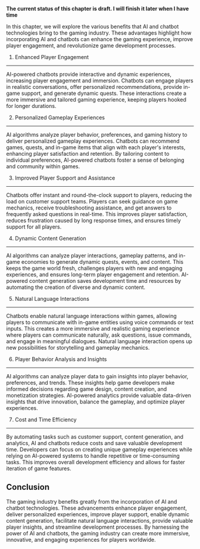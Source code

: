 **The current status of this chapter is draft. I will finish it later when I have time**

In this chapter, we will explore the various benefits that AI and chatbot technologies bring to the gaming industry. These advantages highlight how incorporating AI and chatbots can enhance the gaming experience, improve player engagement, and revolutionize game development processes.

1. Enhanced Player Engagement
-----------------------------

AI-powered chatbots provide interactive and dynamic experiences, increasing player engagement and immersion. Chatbots can engage players in realistic conversations, offer personalized recommendations, provide in-game support, and generate dynamic quests. These interactions create a more immersive and tailored gaming experience, keeping players hooked for longer durations.

2. Personalized Gameplay Experiences
------------------------------------

AI algorithms analyze player behavior, preferences, and gaming history to deliver personalized gameplay experiences. Chatbots can recommend games, quests, and in-game items that align with each player's interests, enhancing player satisfaction and retention. By tailoring content to individual preferences, AI-powered chatbots foster a sense of belonging and community within games.

3. Improved Player Support and Assistance
-----------------------------------------

Chatbots offer instant and round-the-clock support to players, reducing the load on customer support teams. Players can seek guidance on game mechanics, receive troubleshooting assistance, and get answers to frequently asked questions in real-time. This improves player satisfaction, reduces frustration caused by long response times, and ensures timely support for all players.

4. Dynamic Content Generation
-----------------------------

AI algorithms can analyze player interactions, gameplay patterns, and in-game economies to generate dynamic quests, events, and content. This keeps the game world fresh, challenges players with new and engaging experiences, and ensures long-term player engagement and retention. AI-powered content generation saves development time and resources by automating the creation of diverse and dynamic content.

5. Natural Language Interactions
--------------------------------

Chatbots enable natural language interactions within games, allowing players to communicate with in-game entities using voice commands or text inputs. This creates a more immersive and realistic gaming experience where players can communicate naturally, ask questions, issue commands, and engage in meaningful dialogues. Natural language interaction opens up new possibilities for storytelling and gameplay mechanics.

6. Player Behavior Analysis and Insights
----------------------------------------

AI algorithms can analyze player data to gain insights into player behavior, preferences, and trends. These insights help game developers make informed decisions regarding game design, content creation, and monetization strategies. AI-powered analytics provide valuable data-driven insights that drive innovation, balance the gameplay, and optimize player experiences.

7. Cost and Time Efficiency
---------------------------

By automating tasks such as customer support, content generation, and analytics, AI and chatbots reduce costs and save valuable development time. Developers can focus on creating unique gameplay experiences while relying on AI-powered systems to handle repetitive or time-consuming tasks. This improves overall development efficiency and allows for faster iteration of game features.

Conclusion
----------

The gaming industry benefits greatly from the incorporation of AI and chatbot technologies. These advancements enhance player engagement, deliver personalized experiences, improve player support, enable dynamic content generation, facilitate natural language interactions, provide valuable player insights, and streamline development processes. By harnessing the power of AI and chatbots, the gaming industry can create more immersive, innovative, and engaging experiences for players worldwide.
